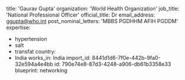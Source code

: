 title: 'Gaurav Gupta'
organization: 'World Health Organization'
job_title: 'National Professional Officer'
official_title: Dr
email_address: ggupta@who.int
post_nominal_letters: 'MBBS PGDHHM AFIH PGDDM'
expertise:
  - hypertension
  - salt
  - transfat
country:
  - India
works_in: India
import_id: 8441d1d6-7f0e-442b-9fa0-32e594a4e4bb
id: 790e74e8-87d3-4248-a906-db61b3358e33
blueprint: networking

